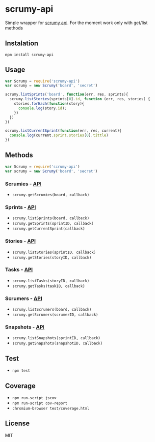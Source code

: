 # scrumy-api
Simple wrapper for [scrumy api](http://apidoc.scrumy.com/wiki/show/REST+API). For the moment work only with get/list methods

## Instalation
```
npm install scrumy-api
```

## Usage
```javascript
var Scrumy = require('scrumy-api')
var scrumy = new Scrumy('board', 'secret')

scrumy.listSprints('board', function(err, res, sprints){
  scrumy.listStories(sprints[0].id, function (err, res, stories) {
    stories.forEach(function(story){
      console.log(story.id);
    })
  })
})

scrumy.listCurrentSprint(function(err, res, current){
  console.log(current.sprint.stories[0].tittle)
})
```

## Methods
```javascript
var Scrumy = require('scrumy-api')
var scrumy = new Scrumy('board', 'secret')
```

### Scrumies - [API](http://w3w.scrumy.com/wiki/show/Scrumies)
* ```scrumy.getScrumies(board, callback)```

### Sprints - [API](http://w3w.scrumy.com/wiki/show/Sprints)
* ```scrumy.listSprints(board, callback)```
* ```scrumy.getSprints(sprintID, callback)```
* ```scrumy.getCurrentSprint(callback)```

### Stories - [API](http://w3w.scrumy.com/wiki/show/Stories)
* ```scrumy.listStories(sprintID, callback)```
* ```scrumy.getStories(storyID, callback)```

### Tasks - [API](http://w3w.scrumy.com/wiki/show/Tasks)
* ```scrumy.listTasks(storyID, callback)```
* ```scrumy.getTasks(taskID, callback)```

### Scrumers - [API](http://w3w.scrumy.com/wiki/show/Scrumers)
* ```scrumy.listScrumers(board, callback)```
* ```scrumy.getScrumers(scrumerID, callback)```

### Snapshots - [API](http://w3w.scrumy.com/wiki/show/Snapshots)
* ```scrumy.listSnapshots(sprintID, callback)```
* ```scrumy.getSnapshots(snapshotID, callback)```

## Test
* ```npm test```

## Coverage
* ```npm run-script jscov```
* ```npm run-script cov-report```
* ```chromium-browser test/coverage.html```

## License
MIT